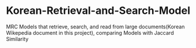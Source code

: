 # Korean-Retrieval-and-Search-Model
MRC Models that retrieve, search, and read from large documents(Korean Wikepedia document in this project), comparing Models with Jaccard Similarity
